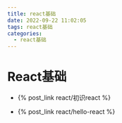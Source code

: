 ```yaml
---
title: react基础
date: 2022-09-22 11:02:05
tags: react基础
categories:	
  - react基础
---
```


# React基础

- {% post_link react/初识react %}

- {% post_link react/hello-react %}
